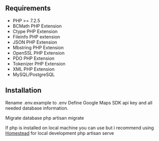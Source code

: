 ## Requirements

-   PHP >= 7.2.5
-   BCMath PHP Extension
-   Ctype PHP Extension
-   Fileinfo PHP extension
-   JSON PHP Extension
-   Mbstring PHP Extension
-   OpenSSL PHP Extension
-   PDO PHP Extension
-   Tokenizer PHP Extension
-   XML PHP Extension
-   MySQL/PostgreSQL

## Installation

Rename .env.example to .env
Define Google Maps SDK api key and all needed database information.

Migrate database
php artisan migrate

If php is installed on local machine you can use but i recommend using [Homestead](https://laravel.com/docs/7.x/homestead) for local development
php artisan serve
